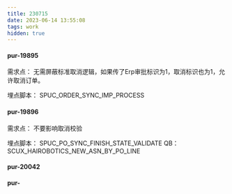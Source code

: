 ```yaml
---
title: 230715
date: 2023-06-14 13:55:08
tags: work
hidden: true
---
```


#### pur-19895

需求点：
	无需屏蔽标准取消逻辑，如果传了Erp审批标识为1，取消标识也为1，允许取消订单。
	
埋点脚本：
	SPUC_ORDER_SYNC_IMP_PROCESS

#### pur-19896

需求点：
	不要影响取消校验
	
埋点脚本：
	SPUC_PO_SYNC_FINISH_STATE_VALIDATE
QB：
	SCUX_HAIROBOTICS_NEW_ASN_BY_PO_LINE


#### pur-20042




#### pur-